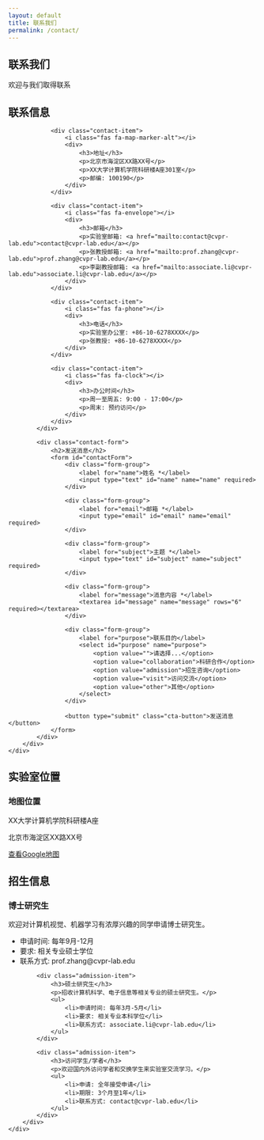```yaml
---
layout: default
title: 联系我们
permalink: /contact/
---
```


<section class="page-header">
    <div class="container">
        <h1>联系我们</h1>
        <p>欢迎与我们取得联系</p>
    </div>
</section>

<section class="content-section">
    <div class="container">
        <div class="contact-content">
            <div class="contact-info">
                <h2>联系信息</h2>
                
                <div class="contact-item">
                    <i class="fas fa-map-marker-alt"></i>
                    <div>
                        <h3>地址</h3>
                        <p>北京市海淀区XX路XX号</p>
                        <p>XX大学计算机学院科研楼A座301室</p>
                        <p>邮编: 100190</p>
                    </div>
                </div>
                
                <div class="contact-item">
                    <i class="fas fa-envelope"></i>
                    <div>
                        <h3>邮箱</h3>
                        <p>实验室邮箱: <a href="mailto:contact@cvpr-lab.edu">contact@cvpr-lab.edu</a></p>
                        <p>张教授邮箱: <a href="mailto:prof.zhang@cvpr-lab.edu">prof.zhang@cvpr-lab.edu</a></p>
                        <p>李副教授邮箱: <a href="mailto:associate.li@cvpr-lab.edu">associate.li@cvpr-lab.edu</a></p>
                    </div>
                </div>
                
                <div class="contact-item">
                    <i class="fas fa-phone"></i>
                    <div>
                        <h3>电话</h3>
                        <p>实验室办公室: +86-10-6278XXXX</p>
                        <p>张教授: +86-10-6278XXXX</p>
                    </div>
                </div>
                
                <div class="contact-item">
                    <i class="fas fa-clock"></i>
                    <div>
                        <h3>办公时间</h3>
                        <p>周一至周五: 9:00 - 17:00</p>
                        <p>周末: 预约访问</p>
                    </div>
                </div>
            </div>
            
            <div class="contact-form">
                <h2>发送消息</h2>
                <form id="contactForm">
                    <div class="form-group">
                        <label for="name">姓名 *</label>
                        <input type="text" id="name" name="name" required>
                    </div>
                    
                    <div class="form-group">
                        <label for="email">邮箱 *</label>
                        <input type="email" id="email" name="email" required>
                    </div>
                    
                    <div class="form-group">
                        <label for="subject">主题 *</label>
                        <input type="text" id="subject" name="subject" required>
                    </div>
                    
                    <div class="form-group">
                        <label for="message">消息内容 *</label>
                        <textarea id="message" name="message" rows="6" required></textarea>
                    </div>
                    
                    <div class="form-group">
                        <label for="purpose">联系目的</label>
                        <select id="purpose" name="purpose">
                            <option value="">请选择...</option>
                            <option value="collaboration">科研合作</option>
                            <option value="admission">招生咨询</option>
                            <option value="visit">访问交流</option>
                            <option value="other">其他</option>
                        </select>
                    </div>
                    
                    <button type="submit" class="cta-button">发送消息</button>
                </form>
            </div>
        </div>
    </div>
</section>

<section class="content-section" style="background-color: var(--light-gray);">
    <div class="container">
        <h2>实验室位置</h2>
        <div class="map-container">
            <div class="map-placeholder">
                <i class="fas fa-map" style="font-size: 48px; color: var(--secondary-color); margin-bottom: 1rem;"></i>
                <h3>地图位置</h3>
                <p>XX大学计算机学院科研楼A座</p>
                <p>北京市海淀区XX路XX号</p>
                <a href="https://maps.google.com/?q=XX大学计算机学院" class="cta-button small" target="_blank">查看Google地图</a>
            </div>
        </div>
    </div>
</section>

<section class="content-section">
    <div class="container">
        <h2>招生信息</h2>
        <div class="admission-info">
            <div class="admission-item">
                <h3>博士研究生</h3>
                <p>欢迎对计算机视觉、机器学习有浓厚兴趣的同学申请博士研究生。</p>
                <ul>
                    <li>申请时间: 每年9月-12月</li>
                    <li>要求: 相关专业硕士学位</li>
                    <li>联系方式: prof.zhang@cvpr-lab.edu</li>
                </ul>
            </div>
            
            <div class="admission-item">
                <h3>硕士研究生</h3>
                <p>招收计算机科学、电子信息等相关专业的硕士研究生。</p>
                <ul>
                    <li>申请时间: 每年3月-5月</li>
                    <li>要求: 相关专业本科学位</li>
                    <li>联系方式: associate.li@cvpr-lab.edu</li>
                </ul>
            </div>
            
            <div class="admission-item">
                <h3>访问学生/学者</h3>
                <p>欢迎国内外访问学者和交换学生来实验室交流学习。</p>
                <ul>
                    <li>申请: 全年接受申请</li>
                    <li>期限: 3个月至1年</li>
                    <li>联系方式: contact@cvpr-lab.edu</li>
                </ul>
            </div>
        </div>
    </div>
</section>
